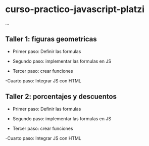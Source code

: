 # curso-practico-javascript-platzi

...

## Taller 1: figuras geometricas

- Primer paso: Definir las formulas

- Segundo paso: implementar las formulas en JS

- Tercer paso: crear funciones

-Cuarto paso: Integrar JS con HTML

## Taller 2: porcentajes y descuentos

- Primer paso: Definir las formulas

- Segundo paso: implementar las formulas en JS

- Tercer paso: crear funciones

-Cuarto paso: Integrar JS con HTML